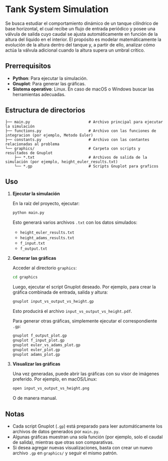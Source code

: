 # Tank System Simulation

Se busca estudiar el comportamiento dinámico de un tanque cilíndrico de base horizontal, el cual recibe un flujo de entrada periódico y posee una válvula de salida cuyo caudal se ajusta automáticamente en función de la altura del líquido en el interior. El propósito es modelar matemáticamente la evolución de la altura dentro del tanque y, a partir de ello, analizar cómo actúa la válvula adicional cuando la altura supera un umbral crítico​.

## Prerrequisitos

* **Python**: Para ejecutar la simulación.
* **Gnuplot**: Para generar las gráficas.
* **Sistema operativo**: Linux. En caso de macOS o Windows buscar las herramientas adecuadas.

## Estructura de directorios

```
├── main.py                          # Archivo principal para ejecutar la simulación
├── functions.py                     # Archivo con las funciones de integracion (por ejemplo, Metodo Euler)
├── constants.py                     # Archivo con las contantes relacionadas al problema
└── graphics/                        # Carpeta con scripts y resultados de Gnuplot
    ├── *.txt                        # Archivos de salida de la simulación (por ejemplo, height_euler_results.txt)
    └── *.gp                         # Scripts Gnuplot para graficos
```

## Uso

1. **Ejecutar la simulación**

   En la raíz del proyecto, ejecutar:

   ```bash
   python main.py
   ```

   Esto generará varios archivos `.txt` con los datos simulados:

   * `height_euler_results.txt`
   * `height_adams_results.txt`
   * `f_input.txt`
   * `f_output.txt`

2. **Generar las gráficas**

   Acceder al directorio `graphics`:

   ```bash
   cd graphics
   ```

   Luego, ejecutar el script Gnuplot deseado. Por ejemplo, para crear la gráfica combinada de entrada, salida y altura:

   ```bash
   gnuplot input_vs_output_vs_height.gp
   ```

   Esto producirá el archivo `input_vs_output_vs_height.pdf`.

   Para generar otras gráficas, simplemente ejecutar el correspondiente `.gp`:

   ```bash
   gnuplot f_output_plot.gp
   gnuplot f_input_plot.gp
   gnuplot euler_vs_adams_plot.gp
   gnuplot euler_plot.gp
   gnuplot adams_plot.gp
   ```

3. **Visualizar las gráficas**

   Una vez generadas, puede abrir las gráficas con su visor de imágenes preferido. Por ejemplo, en macOS/Linux:

   ```bash
   open input_vs_output_vs_height.png
   ```
   O de manera manual.

## Notas

* Cada script Gnuplot (`.gp`) está preparado para leer automáticamente los archivos de datos generados por `main.py`.
* Algunas gráficas muestran una sola función (por ejemplo, solo el caudal de salida), mientras que otras son comparativas.
* Si desea agregar nuevas visualizaciones, basta con crear un nuevo archivo `.gp` en `graphics/` y seguir el mismo patrón.

